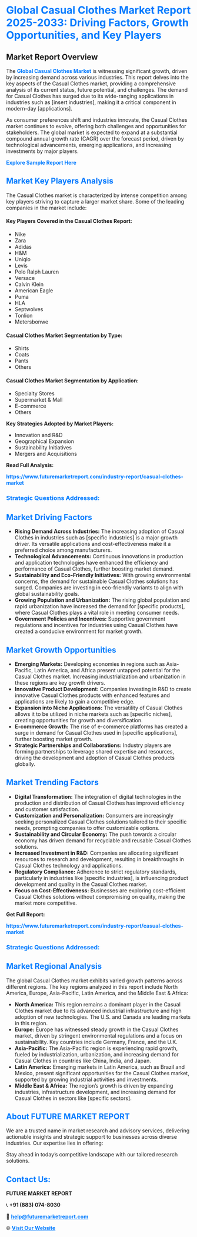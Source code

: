 <h1 style="color: #007BFF;">Global Casual Clothes Market Report 2025-2033: Driving Factors, Growth Opportunities, and Key Players</h1>

<section id="overview">
<h2>Market Report Overview</h2>
<p>The <a href="https://www.futuremarketreport.com/industry-report/casual-clothes-market" style="color: #007BFF; text-decoration: none;"><strong>Global Casual Clothes Market</strong></a> is witnessing significant growth, driven by increasing demand across various industries. This report delves into the key aspects of the Casual Clothes market, providing a comprehensive analysis of its current status, future potential, and challenges. The demand for Casual Clothes has surged due to its wide-ranging applications in industries such as [insert industries], making it a critical component in modern-day [applications].</p>
<p>As consumer preferences shift and industries innovate, the Casual Clothes market continues to evolve, offering both challenges and opportunities for stakeholders. The global market is expected to expand at a substantial compound annual growth rate (CAGR) over the forecast period, driven by technological advancements, emerging applications, and increasing investments by major players.</p>
</section>

<section id="overview">
<p><a href="https://www.futuremarketreport.com/request-sample/reportId=53415" style="color: #007BFF; text-decoration: none;"><strong>Explore Sample Report Here</strong></a></p>
</section>

<section id="key-players">
<h2 style="color: #007BFF;">Market Key Players Analysis</h2>
<p>The Casual Clothes market is characterized by intense competition among key players striving to capture a larger market share. Some of the leading companies in the market include:</p>
<h4>Key Players Covered in the Casual Clothes Report:</h4>
<ul><li>Nike</li><li>Zara</li><li>Adidas</li><li>H&amp;M</li><li>Uniqlo</li><li>Levis</li><li>Polo Ralph Lauren</li><li>Versace</li><li>Calvin Klein</li><li>American Eagle</li><li>Puma</li><li>HLA</li><li>Septwolves</li><li>Tonlion</li><li>Metersbonwe</li></ul>
<h4>Casual Clothes Market Segmentation by Type:</h4>
<ul><li>Shirts</li><li>Coats</li><li>Pants</li><li>Others</li></ul>

<h4>Casual Clothes Market Segmentation by Application:</h4>
<ul><li>Specialty Stores</li><li>Supermarket &amp; Mall</li><li>E-commerce</li><li>Others</li></ul>
<p><strong>Key Strategies Adopted by Market Players:</strong></p>
<ul>
<li>Innovation and R&D</li>
<li>Geographical Expansion</li>
<li>Sustainability Initiatives</li>
<li>Mergers and Acquisitions</li>
</ul>
</section>

<section>
<p><strong>Read Full Analysis: </strong></p><a href="https://www.futuremarketreport.com/industry-report/casual-clothes-market" style="color: #007BFF; text-decoration: none;"><strong>https://www.futuremarketreport.com/industry-report/casual-clothes-market</strong></a>
<h3 style="color: #007BFF;">Strategic Questions Addressed:</h3>
</section>

<section id="driving-factors">
<h2 style="color: #007BFF;">Market Driving Factors</h2>
<ul>
<li><strong>Rising Demand Across Industries:</strong> The increasing adoption of Casual Clothes in industries such as [specific industries] is a major growth driver. Its versatile applications and cost-effectiveness make it a preferred choice among manufacturers.</li>
<li><strong>Technological Advancements:</strong> Continuous innovations in production and application technologies have enhanced the efficiency and performance of Casual Clothes, further boosting market demand.</li>
<li><strong>Sustainability and Eco-Friendly Initiatives:</strong> With growing environmental concerns, the demand for sustainable Casual Clothes solutions has surged. Companies are investing in eco-friendly variants to align with global sustainability goals.</li>
<li><strong>Growing Population and Urbanization:</strong> The rising global population and rapid urbanization have increased the demand for [specific products], where Casual Clothes plays a vital role in meeting consumer needs.</li>
<li><strong>Government Policies and Incentives:</strong> Supportive government regulations and incentives for industries using Casual Clothes have created a conducive environment for market growth.</li>
</ul>
</section>

<section id="growth-opportunities">
<h2 style="color: #007BFF;">Market Growth Opportunities</h2>
<ul>
<li><strong>Emerging Markets:</strong> Developing economies in regions such as Asia-Pacific, Latin America, and Africa present untapped potential for the Casual Clothes market. Increasing industrialization and urbanization in these regions are key growth drivers.</li>
<li><strong>Innovative Product Development:</strong> Companies investing in R&D to create innovative Casual Clothes products with enhanced features and applications are likely to gain a competitive edge.</li>
<li><strong>Expansion into Niche Applications:</strong> The versatility of Casual Clothes allows it to be utilized in niche markets such as [specific niches], creating opportunities for growth and diversification.</li>
<li><strong>E-commerce Growth:</strong> The rise of e-commerce platforms has created a surge in demand for Casual Clothes used in [specific applications], further boosting market growth.</li>
<li><strong>Strategic Partnerships and Collaborations:</strong> Industry players are forming partnerships to leverage shared expertise and resources, driving the development and adoption of Casual Clothes products globally.</li>
</ul>
</section>

<section id="trending-factors">
<h2 style="color: #007BFF;">Market Trending Factors</h2>
<ul>
<li><strong>Digital Transformation:</strong> The integration of digital technologies in the production and distribution of Casual Clothes has improved efficiency and customer satisfaction.</li>
<li><strong>Customization and Personalization:</strong> Consumers are increasingly seeking personalized Casual Clothes solutions tailored to their specific needs, prompting companies to offer customizable options.</li>
<li><strong>Sustainability and Circular Economy:</strong> The push towards a circular economy has driven demand for recyclable and reusable Casual Clothes solutions.</li>
<li><strong>Increased Investment in R&D:</strong> Companies are allocating significant resources to research and development, resulting in breakthroughs in Casual Clothes technology and applications.</li>
<li><strong>Regulatory Compliance:</strong> Adherence to strict regulatory standards, particularly in industries like [specific industries], is influencing product development and quality in the Casual Clothes market.</li>
<li><strong>Focus on Cost-Effectiveness:</strong> Businesses are exploring cost-efficient Casual Clothes solutions without compromising on quality, making the market more competitive.</li>
</ul>
</section>

<section>
<p><strong>Get Full Report: </strong></p><a href="https://www.futuremarketreport.com/industry-report/casual-clothes-market" style="color: #007BFF; text-decoration: none;"><strong>https://www.futuremarketreport.com/industry-report/casual-clothes-market</strong></a>
<h3 style="color: #007BFF;">Strategic Questions Addressed:</h3>
</section>


<section id="regional-analysis">
<h2 style="color: #007BFF;">Market Regional Analysis</h2>
<p>The global Casual Clothes market exhibits varied growth patterns across different regions. The key regions analyzed in this report include North America, Europe, Asia-Pacific, Latin America, and the Middle East & Africa:</p>
<ul>
<li><strong>North America:</strong> This region remains a dominant player in the Casual Clothes market due to its advanced industrial infrastructure and high adoption of new technologies. The U.S. and Canada are leading markets in this region.</li>
<li><strong>Europe:</strong> Europe has witnessed steady growth in the Casual Clothes market, driven by stringent environmental regulations and a focus on sustainability. Key countries include Germany, France, and the U.K.</li>
<li><strong>Asia-Pacific:</strong> The Asia-Pacific region is experiencing rapid growth, fueled by industrialization, urbanization, and increasing demand for Casual Clothes in countries like China, India, and Japan.</li>
<li><strong>Latin America:</strong> Emerging markets in Latin America, such as Brazil and Mexico, present significant opportunities for the Casual Clothes market, supported by growing industrial activities and investments.</li>
<li><strong>Middle East & Africa:</strong> The region’s growth is driven by expanding industries, infrastructure development, and increasing demand for Casual Clothes in sectors like [specific sectors].</li>
</ul>
</section>

<footer>
<h2 style="color: #007BFF;">About FUTURE MARKET REPORT</h2>
<p>We are a trusted name in market research and advisory services, delivering actionable insights and strategic support to businesses across diverse industries. Our expertise lies in offering:</p>

<p>Stay ahead in today’s competitive landscape with our tailored research solutions.</p>

<h2 style="color: #007BFF;">Contact Us:</h2>
<p><strong>FUTURE MARKET REPORT</strong></p>
<p>📞 <strong>+91 (883) 074-8030</strong></p>
<p>📧 <strong><a href="mailto:help@futuremarketreport.com" style="color: #007BFF;">help@futuremarketreport.com</a></strong></p>
<p>🌐 <strong><a href="https://www.futuremarketreport.com/" style="color: #007BFF;">Visit Our Website</a></strong></p>
</footer>